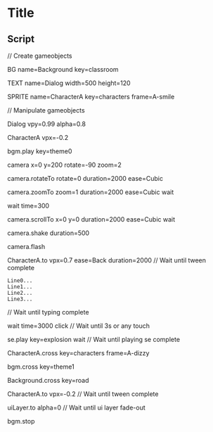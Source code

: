 # Title

## Script

// Create gameobjects

BG
  name=Background
  key=classroom

TEXT
  name=Dialog
  width=500
  height=120

SPRITE
  name=CharacterA
  key=characters
  frame=A-smile


// Manipulate gameobjects

Dialog
  vpy=0.99
  alpha=0.8

CharacterA
  vpx=-0.2

bgm.play
  key=theme0

camera
  x=0
  y=200
  rotate=-90
  zoom=2

camera.rotateTo
  rotate=0
  duration=2000
  ease=Cubic

camera.zoomTo
  zoom=1
  duration=2000
  ease=Cubic
  wait

wait
  time=300

camera.scrollTo
  x=0
  y=0
  duration=2000
  ease=Cubic
  wait

camera.shake
  duration=500

camera.flash


CharacterA.to
  vpx=0.7
  ease=Back
  duration=2000
// Wait until tween complete


```Dialog.typing, who=Me Me Me, speed=100
Line0...
Line1...
Line2...
Line3...
```
// Wait until typing complete

wait
  time=3000
  click
// Wait until 3s or any touch

se.play
  key=explosion
  wait
// Wait until playing se complete

CharacterA.cross
  key=characters
  frame=A-dizzy

bgm.cross
  key=theme1

Background.cross
  key=road

CharacterA.to
  vpx=-0.2
// Wait until tween complete

uiLayer.to
  alpha=0
// Wait until ui layer fade-out

bgm.stop

